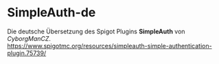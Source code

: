 # SimpleAuth-de
Die deutsche Übersetzung des Spigot Plugins **SimpleAuth** von *CyborgManCZ*.  
https://www.spigotmc.org/resources/simpleauth-simple-authentication-plugin.75739/
